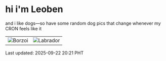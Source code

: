 # hi i'm Leoben

and i like dogs—so have some random dog pics that change whenever my CRON feels like it

|  |  |
|--------|----------|
| ![Borzoi](https://random-dog-vercel.vercel.app/api/random-borzoi?v=1758543662) | ![Labrador](https://random-dog-vercel.vercel.app/api/random-labrador?v=1758543662) |

Last updated: 2025-09-22 20:21 PHT
